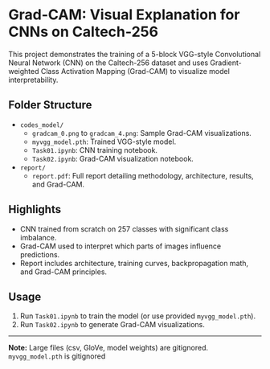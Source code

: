 # Grad-CAM: Visual Explanation for CNNs on Caltech-256

This project demonstrates the training of a 5-block VGG-style Convolutional Neural Network (CNN) on the Caltech-256 dataset and uses Gradient-weighted Class Activation Mapping (Grad-CAM) to visualize model interpretability.

## Folder Structure
- `codes_model/`
  - `gradcam_0.png` to `gradcam_4.png`: Sample Grad-CAM visualizations.
  - `myvgg_model.pth`: Trained VGG-style model.
  - `Task01.ipynb`: CNN training notebook.
  - `Task02.ipynb`: Grad-CAM visualization notebook.
- `report/`
  - `report.pdf`: Full report detailing methodology, architecture, results, and Grad-CAM.

## Highlights
- CNN trained from scratch on 257 classes with significant class imbalance.
- Grad-CAM used to interpret which parts of images influence predictions.
- Report includes architecture, training curves, backpropagation math, and Grad-CAM principles.

## Usage
1. Run `Task01.ipynb` to train the model (or use provided `myvgg_model.pth`).
2. Run `Task02.ipynb` to generate Grad-CAM visualizations.

---

**Note:** Large files (csv, GloVe, model weights) are gitignored.  
`myvgg_model.pth` is gitignored
